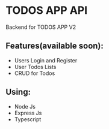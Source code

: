 # TODOS APP API
Backend for TODOS APP V2

## Features(available soon):
- Users Login and Register
- User Todos Lists
- CRUD for Todos

## Using:
- Node Js
- Express Js
- Typescript


